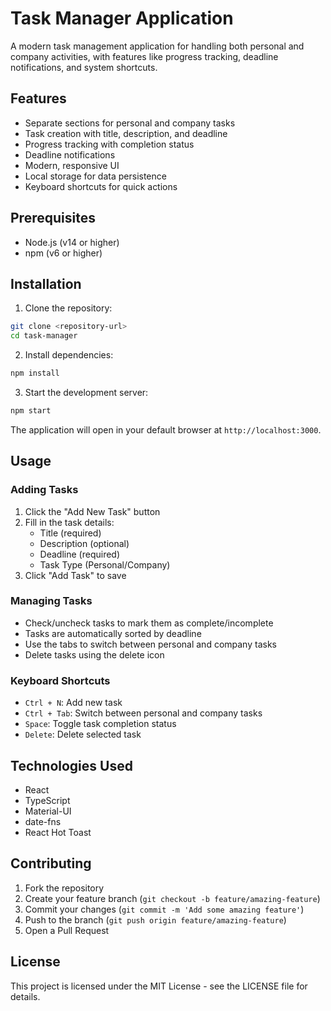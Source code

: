 # Task Manager Application

A modern task management application for handling both personal and company activities, with features like progress tracking, deadline notifications, and system shortcuts.

## Features

- Separate sections for personal and company tasks
- Task creation with title, description, and deadline
- Progress tracking with completion status
- Deadline notifications
- Modern, responsive UI
- Local storage for data persistence
- Keyboard shortcuts for quick actions

## Prerequisites

- Node.js (v14 or higher)
- npm (v6 or higher)

## Installation

1. Clone the repository:
```bash
git clone <repository-url>
cd task-manager
```

2. Install dependencies:
```bash
npm install
```

3. Start the development server:
```bash
npm start
```

The application will open in your default browser at `http://localhost:3000`.

## Usage

### Adding Tasks
1. Click the "Add New Task" button
2. Fill in the task details:
   - Title (required)
   - Description (optional)
   - Deadline (required)
   - Task Type (Personal/Company)
3. Click "Add Task" to save

### Managing Tasks
- Check/uncheck tasks to mark them as complete/incomplete
- Tasks are automatically sorted by deadline
- Use the tabs to switch between personal and company tasks
- Delete tasks using the delete icon

### Keyboard Shortcuts
- `Ctrl + N`: Add new task
- `Ctrl + Tab`: Switch between personal and company tasks
- `Space`: Toggle task completion status
- `Delete`: Delete selected task

## Technologies Used

- React
- TypeScript
- Material-UI
- date-fns
- React Hot Toast

## Contributing

1. Fork the repository
2. Create your feature branch (`git checkout -b feature/amazing-feature`)
3. Commit your changes (`git commit -m 'Add some amazing feature'`)
4. Push to the branch (`git push origin feature/amazing-feature`)
5. Open a Pull Request

## License

This project is licensed under the MIT License - see the LICENSE file for details. 